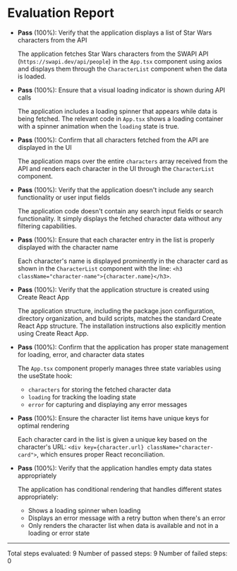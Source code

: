 # Evaluation Report

- **Pass** (100%): Verify that the application displays a list of Star Wars characters from the API
  
  The application fetches Star Wars characters from the SWAPI API (`https://swapi.dev/api/people`) in the `App.tsx` component using axios and displays them through the `CharacterList` component when the data is loaded.

- **Pass** (100%): Ensure that a visual loading indicator is shown during API calls
  
  The application includes a loading spinner that appears while data is being fetched. The relevant code in `App.tsx` shows a loading container with a spinner animation when the `loading` state is true.

- **Pass** (100%): Confirm that all characters fetched from the API are displayed in the UI
  
  The application maps over the entire `characters` array received from the API and renders each character in the UI through the `CharacterList` component.

- **Pass** (100%): Verify that the application doesn't include any search functionality or user input fields
  
  The application code doesn't contain any search input fields or search functionality. It simply displays the fetched character data without any filtering capabilities.

- **Pass** (100%): Ensure that each character entry in the list is properly displayed with the character name
  
  Each character's name is displayed prominently in the character card as shown in the `CharacterList` component with the line: `<h3 className="character-name">{character.name}</h3>`.

- **Pass** (100%): Verify that the application structure is created using Create React App
  
  The application structure, including the package.json configuration, directory organization, and build scripts, matches the standard Create React App structure. The installation instructions also explicitly mention using Create React App.

- **Pass** (100%): Confirm that the application has proper state management for loading, error, and character data states
  
  The `App.tsx` component properly manages three state variables using the useState hook:
  - `characters` for storing the fetched character data
  - `loading` for tracking the loading state
  - `error` for capturing and displaying any error messages

- **Pass** (100%): Ensure the character list items have unique keys for optimal rendering
  
  Each character card in the list is given a unique key based on the character's URL:
  `<div key={character.url} className="character-card">`, which ensures proper React reconciliation.

- **Pass** (100%): Verify that the application handles empty data states appropriately
  
  The application has conditional rendering that handles different states appropriately:
  - Shows a loading spinner when loading
  - Displays an error message with a retry button when there's an error
  - Only renders the character list when data is available and not in a loading or error state

---

Total steps evaluated: 9
Number of passed steps: 9
Number of failed steps: 0
